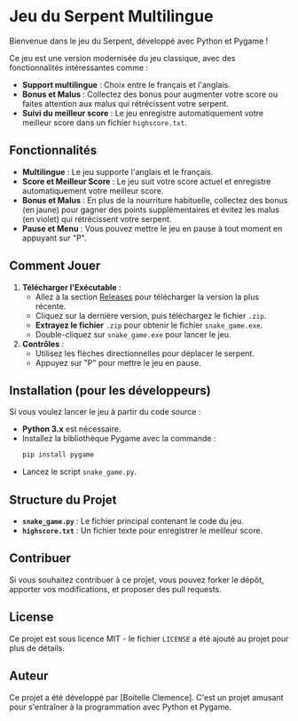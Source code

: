 # Jeu du Serpent Multilingue

Bienvenue dans le jeu du Serpent, développé avec Python et Pygame !

Ce jeu est une version modernisée du jeu classique, avec des fonctionnalités intéressantes comme :
- **Support multilingue** : Choix entre le français et l'anglais.
- **Bonus et Malus** : Collectez des bonus pour augmenter votre score ou faites attention aux malus qui rétrécissent votre serpent.
- **Suivi du meilleur score** : Le jeu enregistre automatiquement votre meilleur score dans un fichier `highscore.txt`.

## Fonctionnalités
- **Multilingue** : Le jeu supporte l'anglais et le français.
- **Score et Meilleur Score** : Le jeu suit votre score actuel et enregistre automatiquement votre meilleur score.
- **Bonus et Malus** : En plus de la nourriture habituelle, collectez des bonus (en jaune) pour gagner des points supplémentaires et évitez les malus (en violet) qui rétrécissent votre serpent.
- **Pause et Menu** : Vous pouvez mettre le jeu en pause à tout moment en appuyant sur "P".

## Comment Jouer
1. **Télécharger l'Exécutable** :
   - Allez à la section [Releases](https://github.com/clemence95/Snake_game/releases/tag/v1.0) pour télécharger la version la plus récente.
   - Cliquez sur la dernière version, puis téléchargez le fichier `.zip`.
   - **Extrayez le fichier** `.zip` pour obtenir le fichier `snake_game.exe`.
   - Double-cliquez sur `snake_game.exe` pour lancer le jeu.
2. **Contrôles** :
   - Utilisez les flèches directionnelles pour déplacer le serpent.
   - Appuyez sur "P" pour mettre le jeu en pause.

## Installation (pour les développeurs)
Si vous voulez lancer le jeu à partir du code source :
- **Python 3.x** est nécessaire.
- Installez la bibliothèque Pygame avec la commande :
  ```sh
  pip install pygame
  ```
- Lancez le script `snake_game.py`.

## Structure du Projet
- **`snake_game.py`** : Le fichier principal contenant le code du jeu.
- **`highscore.txt`** : Un fichier texte pour enregistrer le meilleur score.

## Contribuer
Si vous souhaitez contribuer à ce projet, vous pouvez forker le dépôt, apporter vos modifications, et proposer des pull requests.

## License
Ce projet est sous licence MIT - le fichier `LICENSE` a été ajouté au projet pour plus de détails.

## Auteur
Ce projet a été développé par [Boitelle Clemence]. C'est un projet amusant pour s'entraîner à la programmation avec Python et Pygame.

